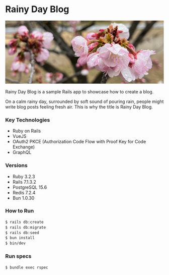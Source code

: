 # Rainy Day Blog

<img src="./docs/pink-cherry-blossom-in-rain.jpeg" height="200">

Rainy Day Blog is a sample Rails app to showcase how to create a blog.

On a calm rainy day, surrounded by soft sound of pouring rain,
people might write blog posts feeling fresh air.
This is why the title is Rainy Day Blog.

### Key Technologies
- Ruby on Rails
- VueJS
- OAuth2 PKCE (Authorization Code Flow with Proof Key for Code Exchange)
- GraphQL

### Versions
- Ruby 3.2.3
- Rails 7.1.3.2
- PostgreSQL 15.6
- Redis 7.2.4
- Bun 1.0.30

### How to Run
```bash
$ rails db:create
$ rails db:migrate
$ rails db:seed
$ bun install
$ bin/dev
```

### Run specs
```bash
$ bundle exec rspec
```

